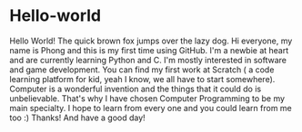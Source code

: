 # Hello-world
Hello World!
The quick brown fox jumps over the lazy dog.
Hi everyone, my name is Phong and this is my first time using GitHub.
I'm a newbie at heart and are currently learning Python and C.
I'm mostly interested in software and game development.
You can find my first work at Scratch ( a code learning platform for kid, yeah I know, we all have to start somewhere).
Computer is a wonderful invention and the things that it could do is unbelievable.
That's why I have chosen Computer Programming to be my main specialty.
I hope to learn from every one and you could learn from me too :)
Thanks!
And have a good day!
